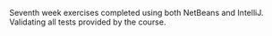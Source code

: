 Seventh week exercises completed using both NetBeans and IntelliJ. Validating all tests provided by the course.
